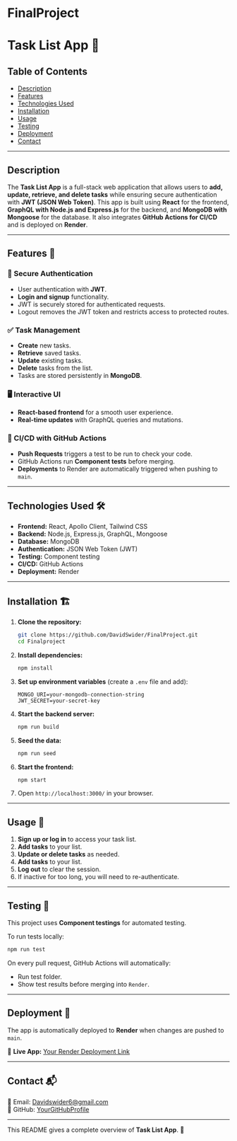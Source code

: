 # FinalProject

# Task List App 📝

## Table of Contents
- [Description](#description)
- [Features](#features)
- [Technologies Used](#technologies-used)
- [Installation](#installation)
- [Usage](#usage)
- [Testing](#testing)
- [Deployment](#deployment)
- [Contact](#contact)

---

## Description
The **Task List App** is a full-stack web application that allows users to **add, update, retrieve, and delete tasks** while ensuring secure authentication with **JWT (JSON Web Token)**. This app is built using **React** for the frontend, **GraphQL with Node.js and Express.js** for the backend, and **MongoDB with Mongoose** for the database. It also integrates **GitHub Actions for CI/CD** and is deployed on **Render**.

---

## Features 🚀

### 🔐 Secure Authentication
- User authentication with **JWT**.
- **Login and signup** functionality.
- JWT is securely stored for authenticated requests.
- Logout removes the JWT token and restricts access to protected routes.

### ✅ Task Management
- **Create** new tasks.
- **Retrieve** saved tasks.
- **Update** existing tasks.
- **Delete** tasks from the list.
- Tasks are stored persistently in **MongoDB**.

### 🖥️ Interactive UI
- **React-based frontend** for a smooth user experience.
- **Real-time updates** with GraphQL queries and mutations.


### 🔄 CI/CD with GitHub Actions
- **Push Requests** triggers a test to be run to check your code.
- GitHub Actions run **Component tests** before merging.
- **Deployments** to Render are automatically triggered when pushing to `main`.

---

## Technologies Used 🛠️
- **Frontend:** React, Apollo Client, Tailwind CSS
- **Backend:** Node.js, Express.js, GraphQL, Mongoose
- **Database:** MongoDB
- **Authentication:** JSON Web Token (JWT)
- **Testing:** Component testing 
- **CI/CD:** GitHub Actions
- **Deployment:** Render

---

## Installation 🏗️

1. **Clone the repository:**
   ```sh
   git clone https://github.com/DavidSwider/FinalProject.git
   cd Finalproject
   ```

2. **Install dependencies:**
   ```sh
   npm install
   ```

3. **Set up environment variables** (create a `.env` file and add):
   ```env
   MONGO_URI=your-mongodb-connection-string
   JWT_SECRET=your-secret-key
   ```

4. **Start the backend server:**
   ```sh
   npm run build
   ```
5. **Seed the data:**
   ```sh
   npm run seed
   ```

6. **Start the frontend:**
   ```sh
   npm start
   ```

7. Open `http://localhost:3000/` in your browser.

---

## Usage 🎯

1. **Sign up or log in** to access your task list.
2. **Add tasks** to your list.
3. **Update or delete tasks** as needed.
4. **Add tasks** to your list.
5. **Log out** to clear the session.
6. If inactive for too long, you will need to re-authenticate.

---

## Testing 🧪

This project uses **Component testings** for automated testing.

To run tests locally:
```sh
npm run test
```

On every pull request, GitHub Actions will automatically:
- Run test folder.
- Show test results before merging into `Render`.

---

## Deployment 🚀

The app is automatically deployed to **Render** when changes are pushed to `main`.

🔗 **Live App:** [Your Render Deployment Link](https://finalproject-3922.onrender.com)  

---

## Contact 📬

📧 Email: Davidswider6@gmail.com  
🔗 GitHub: [YourGitHubProfile](https://github.com/DavidSwider/FinalProject)   

---

This README gives a complete overview of **Task List App**. 🚀